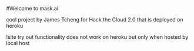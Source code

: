 #Welcome to mask.ai

cool project by James Tcheng for Hack the Cloud 2.0 that is deployed on heroku

!site try out functionality does not work on heroku but only when hosted by local host
